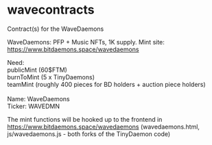 # wavecontracts

Contract(s) for the WaveDaemons

WaveDaemons: PFP + Music NFTs, 1K supply.
 Mint site: https://www.bitdaemons.space/wavedaemons

Need: <br>
publicMint (60$FTM) <br>
burnToMint (5 x TinyDaemons) <br>
teamMint (roughly 400 pieces for BD holders + auction piece holders) <br>
<br>
Name: WaveDaemons<br>
Ticker: WAVEDMN<br>

The mint functions will be hooked up to the frontend in https://www.bitdaemons.space/wavedaemons (wavedaemons.html, js/wavedaemons.js - both forks of the TinyDaemon code)
